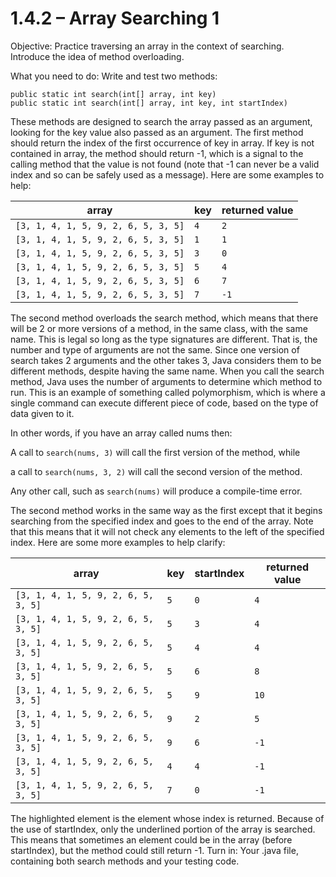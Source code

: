 # 1.4.2 – Array Searching 1

Objective: Practice traversing an array in the context of searching. Introduce the idea of method overloading.

What you need to do: Write and test two methods:
```
public static int search(int[] array, int key)
public static int search(int[] array, int key, int startIndex)
```
These methods are designed to search the array passed as an argument, looking for the key value also passed as an argument. The first method should return the index of the first occurrence of key in array. If key is not contained in array, the method should return -1, which is a signal to the calling method that the value is not found (note that -1 can never be a valid index and so can be safely used as a message). Here are some examples to help:

| array | key | returned value |
| - | - | - |
| ```[3, 1, 4, 1, 5, 9, 2, 6, 5, 3, 5]``` | ```4``` | ```2``` |
| ```[3, 1, 4, 1, 5, 9, 2, 6, 5, 3, 5]``` | ```1``` | ```1``` |
| ```[3, 1, 4, 1, 5, 9, 2, 6, 5, 3, 5]``` | ```3``` | ```0``` |
| ```[3, 1, 4, 1, 5, 9, 2, 6, 5, 3, 5]``` | ```5``` | ```4``` |
| ```[3, 1, 4, 1, 5, 9, 2, 6, 5, 3, 5]``` | ```6``` | ```7``` |
| ```[3, 1, 4, 1, 5, 9, 2, 6, 5, 3, 5]``` | ```7``` | ```-1``` |


The second method overloads the search method, which means that there will be 2 or more versions of a method, in the same class, with the same name. This is legal so long as the type signatures are different. That is, the number and type of arguments are not the same. Since one version of search takes 2 arguments and the other takes 3, Java considers them to be different methods, despite having the same name. When you call the search method, Java uses the number of arguments to determine which method to run. This is an example of something called polymorphism, which is where a single command can execute different piece of code, based on the type of data given to it.

In other words, if you have an array called nums then:

A call to ```search(nums, 3)``` will call the first version of the method, while

a call to ```search(nums, 3, 2)``` will call the second version of the method.

Any other call, such as ```search(nums)``` will produce a compile-time error.

The second method works in the same way as the first except that it begins searching from the specified index and goes to the end of the array. Note that this means that it will not check any elements to the left of the specified index. Here are some more examples to help clarify:

| array | key | startIndex | returned value |
| - | - | - | - |
| ```[3, 1, 4, 1, 5, 9, 2, 6, 5, 3, 5]``` | ```5``` | ```0``` | ```4``` |
| ```[3, 1, 4, 1, 5, 9, 2, 6, 5, 3, 5]``` | ```5``` | ```3``` | ```4``` |
| ```[3, 1, 4, 1, 5, 9, 2, 6, 5, 3, 5]``` | ```5``` | ```4``` | ```4``` |
| ```[3, 1, 4, 1, 5, 9, 2, 6, 5, 3, 5]``` | ```5``` | ```6``` | ```8``` |
| ```[3, 1, 4, 1, 5, 9, 2, 6, 5, 3, 5]``` | ```5``` | ```9``` | ```10``` |
| ```[3, 1, 4, 1, 5, 9, 2, 6, 5, 3, 5]``` | ```9``` | ```2``` | ```5``` |
| ```[3, 1, 4, 1, 5, 9, 2, 6, 5, 3, 5]``` | ```9``` | ```6``` | ```-1``` |
| ```[3, 1, 4, 1, 5, 9, 2, 6, 5, 3, 5]``` | ```4``` | ```4``` | ```-1``` |
| ```[3, 1, 4, 1, 5, 9, 2, 6, 5, 3, 5]``` | ```7``` | ```0``` | ```-1``` |

The highlighted element is the element whose index is returned. Because of the use of startIndex, only the
underlined portion of the array is searched. This means that sometimes an element could be in the array (before
startIndex), but the method could still return -1.
Turn in: Your .java file, containing both search methods and your testing code.
